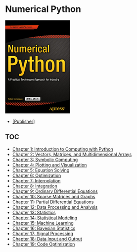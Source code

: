 # Numerical Python
<img src="cover.png" alt="" height="300">  

* [[Publisher]](http://www.apress.com/us/book/9781484205549)

## TOC
* [Chapter 1: Introduction to Computing with Python](Ch01_Introduction_to_Computing_with_Python.md)    
* [Chapter 2: Vectors, Matrices, and Multidimensional Arrays](Ch02_Vectors_Matrices_and_Multidimensional_Arrays.md)    
* [Chapter 3: Symbolic Computing](Ch03_Symbolic_Computing.md)    
* [Chapter 4: Plotting and Visualization](Ch04_Plotting_and_Visualization.md)    
* [Chapter 5: Equation Solving](Ch05_Equation_Solving.md)    
* [Chapter 6: Optimization](Ch06_Optimization.md)    
* [Chapter 7: Interpolation](Ch07_Interpolation.md)    
* [Chapter 8: Integration](Ch08_Integration.md)    
* [Chapter 9: Ordinary Differential Equations](Ch09_Ordinary_Differential_Equations.md)    
* [Chapter 10: Sparse Matrices and Graphs](Ch10_Sparse_Matrices_and_Graphs.md)    
* [Chapter 11: Partial Differential Equations](Ch11_Partial_Differential_Equations.md)    
* [Chapter 12: Data Processing and Analysis](Ch12_Data_Processing_and_Analysis.md)    
* [Chapter 13: Statistics](Ch13_Statistics.md)    
* [Chapter 14: Statistical Modeling](Ch14_Statistical_Modeling.md)    
* [Chapter 15: Machine Learning](Ch15_Machine_Learning.md)    
* [Chapter 16: Bayesian Statistics](Ch16_Bayesian_Statistics.md)    
* [Chapter 17: Signal Processing](Ch17_Signal_Processing.md)    
* [Chapter 18: Data Input and Output](Ch18_Data_Input_and_Output.md)    
* [Chapter 19: Code Optimization](Ch19_Code_Optimization.md)    